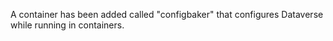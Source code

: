 A container has been added called "configbaker" that configures Dataverse while running in containers.
